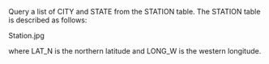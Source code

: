 Query a list of CITY and STATE from the STATION table.
The STATION table is described as follows:

Station.jpg

where LAT_N is the northern latitude and LONG_W is the western longitude.
